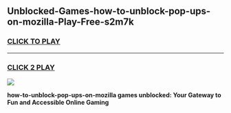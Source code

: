 
## Unblocked-Games-how-to-unblock-pop-ups-on-mozilla-Play-Free-s2m7k
<h3>
<a href="https://premium76.site?title=how-to-unblock-pop-ups-on-mozilla&ref=18A1">CLICK TO PLAY</a></h3>
<hr>

<h3>
<a href="https://premium76.site?title=how-to-unblock-pop-ups-on-mozilla&ref=18A1">CLICK 2 PLAY</a>
  
</h3>

<a href="https://premium76.site?title=how-to-unblock-pop-ups-on-mozilla&ref=18A1"><img src="https://clearcache.store/games.png"></a>


**how-to-unblock-pop-ups-on-mozilla games unblocked: Your Gateway to Fun and Accessible Online Gaming**
